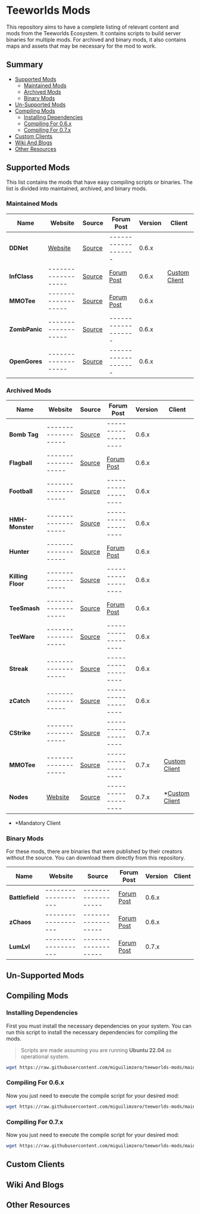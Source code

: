 # Teeworlds Mods

This repository aims to have a complete listing of relevant content and mods from the Teeworlds Ecosystem. It contains scripts to build server binaries for multiple mods. For archived and binary mods, it also contains maps and assets that may be necessary for the mod to work.

## Summary

- [Supported Mods](#supported-mods)
    - [Maintained Mods](#maintained-mods)
    - [Archived Mods](#archived-mods)
    - [Binary Mods](#binary-mods)
- [Un-Supported Mods](#un-supported-mods)
- [Compiling Mods](#compiling-mods)
    - [Installing Dependencies](#installing-dependencies)
    - [Compiling For 0.6.x](#compiling-for-06x)
    - [Compiling For 0.7.x](#compiling-for-07x)
- [Custom Clients](#custom-clients)
- [Wiki And Blogs](#wiki-and-blogs)
- [Other Resources](#other-resources)

## Supported Mods

This list contains the mods that have easy compiling scripts or binaries. The list is divided into maintained, archived, and binary mods.

### Maintained Mods

| Name | Website| Source | Forum Post | Version | Client |
|---------|---------|---------|---------|---------|---------|
| **DDNet** |  [Website](https://ddnet.tw/) | [Source](https://github.com/ddnet/ddnet) |  ------------------- | 0.6.x |
| **InfClass** | -------------------  | [Source](https://github.com/InfectionDust/teeworlds-infclassr) | [Forum Post](https://www.teeworlds.com/forum/viewtopic.php?id=12532) | 0.6.x | [Custom Client](https://github.com/infclass/infclass-client) |
| **MMOTee** |  ------------------- | [Source](https://github.com/kurosio/Teeworlds-MRPG-0.6) | [Forum Post](https://www.teeworlds.com/forum/viewtopic.php?id=12612) | 0.6.x |
| **ZombPanic** | ------------------- | [Source](https://github.com/teemods/zombpanic) |  ------------------- | 0.6.x |
| **OpenGores** | ------------------- | [Source](https://github.com/teemods/opengores) |  ------------------- | 0.6.x |

### Archived Mods

| Name | Website| Source | Forum Post | Version | Client |
|---------|---------|---------|---------|---------|---------|
| **Bomb Tag** | ------------------- | [Source](https://github.com/unique-clan/bomb) | ------------------- | 0.6.x |
| **Flagball** | ------------------- | [Source](https://github.com/miguilimzero/flagball) | [Forum Post](https://www.teeworlds.com/forum/viewtopic.php?id=12899) | 0.6.x |
| **Football** | ------------------- | [Source](https://github.com/unique-clan/football) | ------------------- | 0.6.x |
| **HMH-Monster** | ------------------- | [Source](https://github.com/miguilimzero/hmh-monster) | ------------------- | 0.6.x |
| **Hunter** | ------------------- | [Source](https://github.com/yangfl/teeworlds-hunter) | [Forum Post](https://www.teeworlds.com/forum/viewtopic.php?id=10408) | 0.6.x |
| **Killing Floor** | ------------------- | [Source](https://github.com/Siile/KillingFloor) | ------------------- | 0.6.x |
| **TeeSmash** | ------------------- | [Source](https://github.com/timazuki/TeeSmash) | [Forum Post](https://www.teeworlds.com/forum/viewtopic.php?id=11878) | 0.6.x |
| **TeeWare** | ------------------- | [Source](https://github.com/headshot2017/teeware-mod) | ------------------- | 0.6.x |
| **Streak** | ------------------- | [Source](https://github.com/miukmiuk/teeworlds_streak) | ------------------- | 0.6.x |
| **zCatch** | ------------------- | [Source](https://github.com/ddnet/zcatch) | ------------------- | 0.6.x |
| **CStrike** | ------------------- | [Source](https://github.com/ST-Chara/teeworlds-CStrike) | ------------------- | 0.7.x |
| **MMOTee** | ------------------- | [Source](https://github.com/MrCosmo666/Teeworlds-MRPG) | ------------------- | 0.7.x |[Custom Client](https://github.com/MrCosmo666/Teeworlds-MRPG) |
| **Nodes** | [Website](https://nodes.teeworlds.dev/) |[Source](https://github.com/teeworldsnetwork/nodes) | ------------------- | 0.7.x |*[Custom Client](https://nodes.teeworlds.dev/downloads) |

* *Mandatory Client

### Binary Mods

For these mods, there are binaries that were published by their creators without the source. You can download them directly from this repository.

| Name | Website| Source | Forum Post | Version  | Client |
|---------|---------|---------|---------|---------|---------|
| **Battlefield** | ------------------- | ------------------- | [Forum Post](https://www.teeworlds.com/forum/viewtopic.php?id=9178) | 0.6.x | 
| **zChaos** | ------------------- | ------------------- | [Forum Post](https://www.teeworlds.com/forum/viewtopic.php?id=9682) | 0.6.x |  
| **LumLvl** | ------------------- | ------------------- |[Forum Post](https://www.teeworlds.com/forum/viewtopic.php?id=12849) | 0.7.x | 

## Un-Supported Mods



## Compiling Mods



### Installing Dependencies

First you must install the necessary dependencies on your system. You can run this script to install the necessary dependencies for compiling the mods.

> Scripts are made assuming you are running **Ubuntu 22.04** as operational system.

```sh
wget https://raw.githubusercontent.com/miguilimzero/teeworlds-mods/main/resources/default-dependencies.sh  -O - | sh
```

### Compiling For 0.6.x

Now you just need to execute the compile script for your desired mod:

```sh
wget https://raw.githubusercontent.com/miguilimzero/teeworlds-mods/main/0.6.x/MOD_FOLDER_NAME/compile.sh  -O - | sh
```

### Compiling For 0.7.x

Now you just need to execute the compile script for your desired mod:

```sh
wget https://raw.githubusercontent.com/miguilimzero/teeworlds-mods/main/0.7.x/MOD_FOLDER_NAME/compile.sh  -O - | sh
```


## Custom Clients


## Wiki And Blogs


## Other Resources